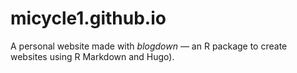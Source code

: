 # micycle1.github.io

A personal website made with *blogdown* — an R package to create websites using R Markdown and Hugo).
